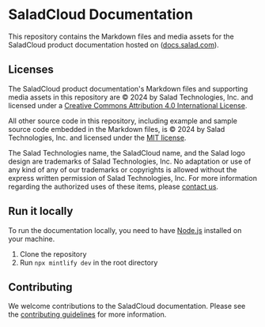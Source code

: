 # SaladCloud Documentation

This repository contains the Markdown files and media assets for the SaladCloud product documentation hosted on
([docs.salad.com](https://docs.salad.com)).

## Licenses

The SaladCloud product documentation's Markdown files and supporting media assets in this repository are © 2024 by
Salad Technologies, Inc. and licensed under a [Creative Commons Attribution 4.0 International License](./LICENSE).

All other source code in this repository, including example and sample source code embedded in the Markdown files, is ©
2024 by Salad Technologies, Inc. and licensed under the [MIT license](./LICENSE-CODE).

The Salad Technologies name, the SaladCloud name, and the Salad logo design are trademarks of Salad Technologies, Inc.
No adaptation or use of any kind of any of our trademarks or copyrights is allowed without the express written
permission of Salad Technologies, Inc. For more information regarding the authorized uses of these items, please
[contact us](mailto:cloud@salad.com).

## Run it locally

To run the documentation locally, you need to have [Node.js](https://nodejs.org/en/) installed on your machine.

1. Clone the repository
2. Run `npx mintlify dev` in the root directory

## Contributing

We welcome contributions to the SaladCloud documentation. Please see the
[contributing guidelines](./github/CONTRIBUTING.md) for more information.
